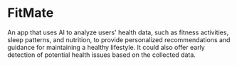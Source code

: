 # FitMate


An app that uses AI to analyze users' health data, such as fitness activities, sleep patterns, and nutrition, to provide personalized recommendations and guidance for maintaining a healthy lifestyle. It could also offer early detection of potential health issues based on the collected data.